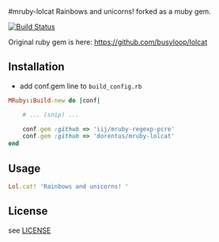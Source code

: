 #mruby-lolcat
Rainbows and unicorns! forked as a muby gem.

[![Build Status](https://travis-ci.org/dorentus/mruby-lolcat.svg?branch=master)](https://travis-ci.org/dorentus/mruby-lolcat)

Original ruby gem is here: https://github.com/busyloop/lolcat

## Installation
- add conf.gem line to `build_config.rb`

```ruby
MRuby::Build.new do |conf|

    # ... (snip) ...

    conf.gem :github => 'iij/mruby-regexp-pcre'
    conf.gem :github => 'dorentus/mruby-lolcat'
end
```

## Usage
```ruby
Lol.cat! 'Rainbows and unicorns! '
```

## License
see [LICENSE](LICENSE)
